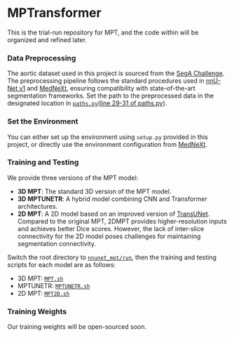 # MPTransformer
This is the trial-run repository for MPT, and the code within will be organized and refined later.
### Data Preprocessing
The aortic dataset used in this project is sourced from the [SegA Challenge](https://multicenteraorta.grand-challenge.org).  
The preprocessing pipeline follows the standard procedures used in [nnU-Net v1](https://github.com/MIC-DKFZ/nnUNet/tree/nnunetv1) and [MedNeXt](https://github.com/MIC-DKFZ/MedNeXt), ensuring compatibility with state-of-the-art segmentation frameworks.
Set the path to the preprocessed data in the designated location in [`paths.py`](paths.py)([line 29-31 of paths.py](nnunet_mpt/paths.py#L29-L31)).
### Set the Environment
You can either set up the environment using `setup.py` provided in this project, or directly use the environment configuration from [MedNeXt](https://github.com/MIC-DKFZ/MedNeXt).
### Training and Testing
We provide three versions of the MPT model:

- **3D MPT**: The standard 3D version of the MPT model.
- **3D MPTUNETR**: A hybrid model combining CNN and Transformer architectures.
- **2D MPT**: A 2D model based on an improved version of [TransUNet](https://github.com/Beckschen/TransUNet). Compared to the original MPT, 2DMPT provides higher-resolution inputs and achieves better Dice scores. However, the lack of inter-slice connectivity for the 2D model poses challenges for maintaining segmentation connectivity.

Switch the root directory to [`nnunet_mpt/run`](nnunet_mpt/run), then the training and testing scripts for each model are as follows:

- 3D MPT: [`MPT.sh`](nnunet_mpt/run/MPT.sh)
- MPTUNETR: [`MPTUNETR.sh`](nnunet_mpt/run/MPTUNETR.sh)
- 2D MPT: [`MPT2D.sh`](nnunet_mpt/run/MPT2D.sh)
### Training Weights
Our training weights will be open-sourced soon.
